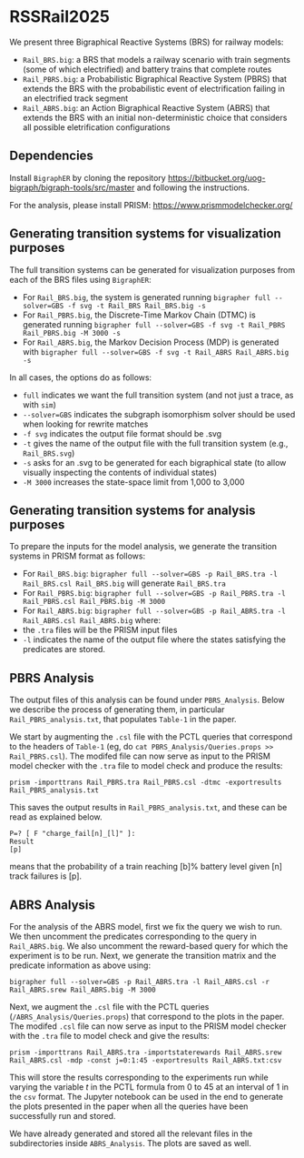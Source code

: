 # RSSRail2025

We present three Bigraphical Reactive Systems (BRS) for railway models:
- `Rail_BRS.big`: a BRS that models a railway scenario with train segments (some of which electrified) and battery trains that complete routes
- `Rail_PBRS.big`: a Probabilistic Bigraphical Reactive System (PBRS) that extends the BRS with the probabilistic event of electrification failing in an electrified track segment
- `Rail_ABRS.big`: an Action Bigraphical Reactive System (ABRS) that extends the BRS with an initial non-deterministic choice that considers all possible eletrification configurations

## Dependencies 

Install `BigraphER` by cloning the repository https://bitbucket.org/uog-bigraph/bigraph-tools/src/master and following the instructions.

For the analysis, please install PRISM: https://www.prismmodelchecker.org/

## Generating transition systems for visualization purposes

The full transition systems can be generated for visualization purposes from each of the BRS files using `BigraphER`:
- For `Rail_BRS.big`, the system is generated running `bigrapher full --solver=GBS -f svg -t Rail_BRS Rail_BRS.big -s`
- For `Rail_PBRS.big`, the Discrete-Time Markov Chain (DTMC) is generated running `bigrapher full --solver=GBS -f svg -t Rail_PBRS Rail_PBRS.big -M 3000 -s`
- For `Rail_ABRS.big`, the Markov Decision Process (MDP) is generated with `bigrapher full --solver=GBS -f svg -t Rail_ABRS Rail_ABRS.big -s`
 
In all cases, the options do as follows:
- `full` indicates we want the full transition system (and not just a trace, as with `sim`) 
- `--solver=GBS` indicates the subgraph isomorphism solver should be used when looking for rewrite matches
- `-f svg` indicates the output file format should be .svg
- `-t` gives the name of the output file with the full transition system (e.g., `Rail_BRS.svg`)
- `-s` asks for an .svg to be generated for each bigraphical state (to allow visually inspecting the contents of individual states)
- `-M 3000` increases the state-space limit from 1,000 to 3,000

## Generating transition systems for analysis purposes

To prepare the inputs for the model analysis, we generate the transition systems in PRISM format as follows:

- For `Rail_BRS.big`: `bigrapher full --solver=GBS -p Rail_BRS.tra -l Rail_BRS.csl Rail_BRS.big` will generate `Rail_BRS.tra`
- For `Rail_PBRS.big`: `bigrapher full --solver=GBS -p Rail_PBRS.tra -l Rail_PBRS.csl Rail_PBRS.big -M 3000`
- For `Rail_ABRS.big`: `bigrapher full --solver=GBS -p Rail_ABRS.tra -l Rail_ABRS.csl Rail_ABRS.big` 
where:
- the `.tra` files will be the PRISM input files
- `-l` indicates the name of the output file where the states satisfying the predicates are stored.

## PBRS Analysis

The output files of this analysis can be found under `PBRS_Analysis`. Below we describe the process of generating them, in particular `Rail_PBRS_analysis.txt`, that populates `Table-1` in the paper.

We start by augmenting the `.csl` file with the PCTL queries that correspond to the headers of `Table-1` (eg, do `cat PBRS_Analysis/Queries.props >> Rail_PBRS.csl`). The modifed file can now serve as input to the PRISM model checker with the `.tra` file to model check and produce the results:

`prism -importtrans Rail_PBRS.tra Rail_PBRS.csl -dtmc -exportresults Rail_PBRS_analysis.txt`

This saves the output results in `Rail_PBRS_analysis.txt`, and these can be read as explained below. 
```
P=? [ F "charge_fail[n]_[l]" ]:
Result
[p]
```
means that the probability of a train reaching [b]% battery level given [n] track failures is [p].


## ABRS Analysis

For the analysis of the ABRS model, first we fix the query we wish to run. We then uncomment the predicates corresponding to the query in `Rail_ABRS.big`. We also uncomment the reward-based query for which the experiment is to be run. Next, we generate the transition matrix and the predicate information as above using:

`bigrapher full --solver=GBS -p Rail_ABRS.tra -l Rail_ABRS.csl -r Rail_ABRS.srew Rail_ABRS.big -M 3000`

Next, we augment the `.csl` file with the PCTL queries (`/ABRS_Analysis/Queries.props`) that correspond to the plots in the paper. The modifed `.csl` file can now serve as input to the PRISM model checker with the `.tra` file to model check and give the results:

`prism -importtrans Rail_ABRS.tra -importstaterewards Rail_ABRS.srew Rail_ABRS.csl -mdp -const j=0:1:45 -exportresults Rail_ABRS.txt:csv`

This will store the results corresponding to the experiments run while varying the variable $t$ in the PCTL formula from $0$ to $45$ at an interval of $1$ in the `csv` format. The Jupyter notebook can be used in the end to generate the plots presented in the paper when all the queries have been successfully run and stored.

We have already generated and stored all the relevant files in the subdirectories inside `ABRS_Analysis`. The plots are saved as well.


